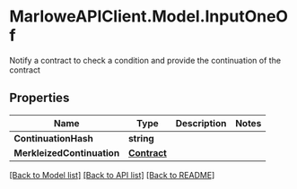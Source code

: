 # MarloweAPIClient.Model.InputOneOf
Notify a contract to check a condition and provide the continuation of the contract

## Properties

Name | Type | Description | Notes
------------ | ------------- | ------------- | -------------
**ContinuationHash** | **string** |  | 
**MerkleizedContinuation** | [**Contract**](Contract.md) |  | 

[[Back to Model list]](../README.md#documentation-for-models) [[Back to API list]](../README.md#documentation-for-api-endpoints) [[Back to README]](../README.md)


